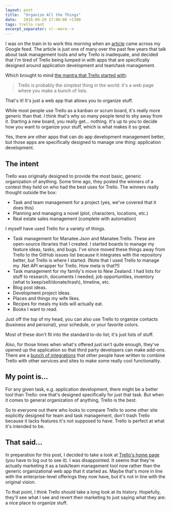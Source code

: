 ```yaml
---
layout: post
title:  "Organize All the Things"
date:   2016-09-29 17:00:00 +1300
tags: trello rant
excerpt_separator: <!--more-->
---
```

I was on the train in to work this morning when an [article](http://www.makeuseof.com/tag/goodbye-trello-5-alternative-free-kanban-board-tools/) came across my Google feed.  The article is just one of many over the past few years that talk about task management tools and why Trello is inadequate, and decided that I'm tired of Trello being lumped in with apps that are specifically designed around application development and team/task management.

<!--more-->

Which brought to mind [the mantra that Trello started with](http://blog.trello.com/launch/):

> Trello is probably the simplest thing in the world: it's a web page where you make a bunch of lists.

That's it!  It's just a web app that allows you to organize stuff.

While most people use Trello as a kanban or scrum board, it's really more generic than that.  I think that's why so many people tend to shy away from it.  Starting a new board, you really get... nothing.  It's up to you to decide how you want to organize your stuff, which is what makes it so great.

Yes, there are other apps that can do app development management better, but those apps are specifically designed to manage one thing: application development.

## The intent

Trello was originally designed to provide the most basic, generic organization of anything.  Some time ago, they posted the winners of a contest they held on who had the best uses for Trello.  The winners really thought outside the box:

- Task and team management for a project (yes, we've covered that it does this)
- Planning and managing a novel (plot, characters, locations, etc.)
- Real estate sales management (complete with automation)

I myself have used Trello for a variety of things.

- Task management for Manatee.Json and Manatee.Trello.  These are open-source libraries that I created.  I started boards to manage my feature ideas, tasks, and bugs.  I've since moved these things away from Trello to the GitHub issues list because it integrates with the repository better, but Trello is where I started.  (Note that I used Trello to manage my .Net API wrapper for Trello.  How meta is that?!)
- Task management for my family's move to New Zealand.  I had lists for stuff to research, documents I needed, job opportunities, inventory (what to keep/sell/donate/trash), timeline, etc.
- Blog post ideas.
- Development project ideas.
- Places and things my wife likes.
- Recipes for meals my kids will actually eat.
- Books I want to read.

Just off the top of my head, you can also use Trello to organize contacts (business and personal), your schedule, or your favorite colors.

Most of these don't fit into the standard to-do list; it's just lists of stuff.

Also, for those times when what's offered just isn't quite enough, they've opened up the application so that third party developers can make add-ons.  There are a [bunch of integrations](https://trello.com/integrations) that other people have written to combine Trello with other services and sites to make some really cool functionality.

## My point is...

For any given task, e.g. application development, there might be a better tool than Trello: one that's designed specifically for just that task.  But when it comes to general organization of anything, Trello is the best.

So to everyone out there who looks to compare Trello to some other site explicitly designed for team and task management, don't trash Trello because it lacks features it's not supposed to have.  Trello is perfect at what it's intended to be.

##  That said...

In preparation for this post, I decided to take a look at [Trello's home page](http://trello.com) (you have to log out to see it).  I was disappointed.  It seems that they're actually marketing it as a task/team management tool now rather than the generic organizational web app that it started as.  Maybe that's more in line with the enterprise-level offerings they now have, but it's not in line with the original vision.

To that point, I think Trello should take a long look at its history.  Hopefully, they'll see what I see and revert their marketing to just saying what they are: a nice place to organize stuff.